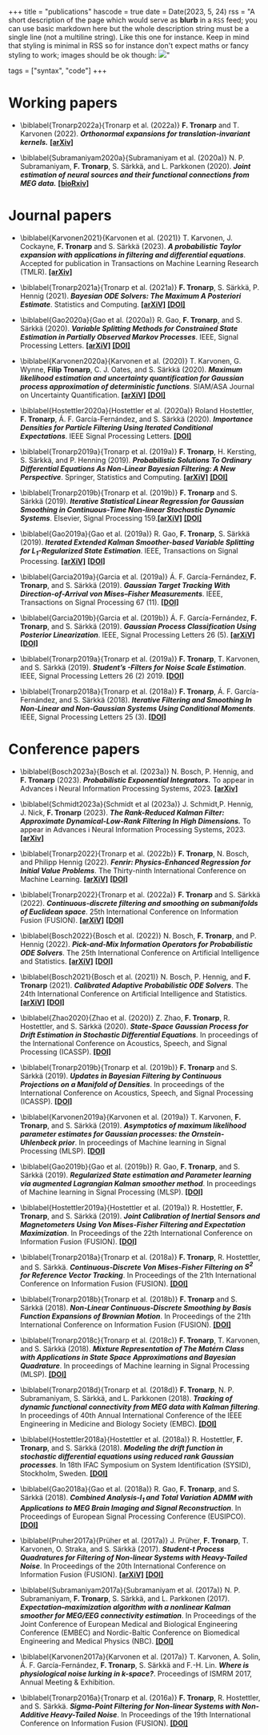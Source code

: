 +++
title = "publications"
hascode = true
date = Date(2023, 5, 24)
rss = "A short description of the page which would serve as **blurb** in a `RSS` feed; you can use basic markdown here but the whole description string must be a single line (not a multiline string). Like this one for instance. Keep in mind that styling is minimal in RSS so for instance don't expect maths or fancy styling to work; images should be ok though: ![](https://upload.wikimedia.org/wikipedia/en/3/32/Rick_and_Morty_opening_credits.jpeg)"

tags = ["syntax", "code"]
+++


# Working papers 

* \biblabel{Tronarp2022a}{Tronarp et al. (2022a)} **F. Tronarp** and T. Karvonen (2022). **_Orthonormal expansions for translation-invariant kernels._** **[[arXiv]](https://arxiv.org/abs/2206.08648)**

* \biblabel{Subramaniyam2020a}{Subramaniyam et al. (2020a)}  N. P. Subramaniyam, **F. Tronarp**, S. Särkkä, and L. Parkkonen (2020). **_Joint estimation of neural sources and their functional connections from MEG data._** **[[bioRxiv]](https://www.biorxiv.org/content/10.1101/2020.10.04.325563v1)**

# Journal papers 

* \biblabel{Karvonen2021}{Karvonen et al. (2021)} T. Karvonen, J. Cockayne, **F. Tronarp** and S. Särkkä (2023). **_A probabilistic Taylor expansion with applications in filtering and differential equations_**. Accepted for publication in Transactions on Machine Learning Research (TMLR). **[[arXiv]](https://arxiv.org/abs/2102.00877)**

*  \biblabel{Tronarp2021a}{Tronarp et al. (2021a)} **F. Tronarp**, S. Särkkä, P. Hennig (2021). **_Bayesian ODE Solvers: The Maximum A Posteriori Estimate_**. Statistics and Computing. **[[arXiV]](https://arxiv.org/abs/2004.00623)** **[[DOI]](https://doi.org/10.1007/s11222-021-09993-7)**

* \biblabel{Gao2020a}{Gao et al. (2020a)} R. Gao, **F. Tronarp**, and S. Särkkä (2020). **_Variable Splitting Methods for Constrained State Estimation in Partially Observed Markov Processes_**. IEEE, Signal Processing Letters. **[[arXiV]](https://arxiv.org/abs/2005.08275)** **[[DOI]](https://doi.org/10.1109/LSP.2020.3010159)**

* \biblabel{Karvonen2020a}{Karvonen et al. (2020)} T. Karvonen, G. Wynne, **Filip Tronarp**, C. J. Oates, and S. Särkkä (2020). **_Maximum likelihood estimation and uncertainty quantification for Gaussian process approximation of deterministic functions_**. SIAM/ASA Journal on Uncertainty Quantification. **[[arXiV]](https://arxiv.org/abs/2001.10965)** **[[DOI]](https://doi.org/10.1137/20M1315968)**

* \biblabel{Hostettler2020a}{Hostettler et al. (2020a)} Roland Hostettler, **F. Tronarp**, Á. F. García-Fernández, and S. Särkkä (2020). **_Importance Densities for Particle Filtering Using Iterated Conditional Expectations_**. IEEE Signal Processing Letters. **[[DOI]](https://doi.org/10.1109/LSP.2020.2964531)**

* \biblabel{Tronarp2019a}{Tronarp et al. (2019a)} **F. Tronarp**, H. Kersting, S. Särkkä, and P. Henning (2019). **_Probabilistic Solutions To Ordinary Differential Equations As Non-Linear Bayesian Filtering: A New Perspective_**. Springer, Statistics and Computing. **[[arXiV]](https://arxiv.org/abs/1810.03440)** **[[DOI]](https://doi.org/10.1007/s11222-019-09900-1)**

* \biblabel{Tronarp2019b}{Tronarp et al. (2019b)} **F. Tronarp** and S. Särkkä (2019). **_Iterative Statistical Linear Regression for Gaussian Smoothing in Continuous-Time Non-linear Stochastic Dynamic Systems_**. Elsevier, Signal Processing 159.**[[arXiV]](https://arxiv.org/abs/1805.11258)** **[[DOI]](https://doi.org/10.1016/j.sigpro.2019.01.013)**

* \biblabel{Gao2019a}{Gao et al. (2019a)}  R. Gao, **F. Tronarp**, S. Särkkä (2019). **_Iterated Extended Kalman Smoother-based Variable Splitting for $L_1$-Regularized State Estimation_**. IEEE, Transactions on Signal Processing. **[[arXiV]](https://arxiv.org/abs/1903.08605)** **[[DOI]](https://doi.org/10.1109/TSP.2019.2935868)**

* \biblabel{Garcia2019a}{Garcia et al. (2019a)} Á. F. García-Fernández, **F. Tronarp**, and S. Särkkä (2019). **_Gaussian Target Tracking With Direction-of-Arrival von Mises–Fisher Measurements_**. IEEE, Transactions on Signal Processing 67 (11). **[[DOI]](https://doi.org/10.1109/TSP.2019.2911258)**

* \biblabel{Garcia2019b}{Garcia et al. (2019b)} Á. F. García-Fernández, **F. Tronarp**, and S. Särkkä (2019). **_Gaussian Process Classification Using Posterior Linearization_**. IEEE, Signal Processing Letters 26 (5). **[[arXiV]](https://arxiv.org/abs/1809.04967)** **[[DOI]](https://doi.org/10.1109/LSP.2019.2906929)**

*  \biblabel{Tronarp2019a}{Tronarp et al. (2019a)} **F. Tronarp**, T. Karvonen, and S. Särkkä (2019). **_Student’s -Filters for Noise Scale Estimation_**. IEEE, Signal Processing Letters 26 (2) 2019. **[[DOI]](https://doi.org/10.1109/LSP.2018.2889440)**

*  \biblabel{Tronarp2018a}{Tronarp et al. (2018a)} **F. Tronarp**, Á. F. García-Fernández, and S. Särkkä (2018). **_Iterative Filtering and Smoothing In Non-Linear and Non-Gaussian Systems Using Conditional Moments_**. IEEE, Signal Processing Letters 25 (3). **[[DOI]](https://doi.org/10.1109/LSP.2018.2794767)**





# Conference papers 

* \biblabel{Bosch2023a}{Bosch et al. (2023a)} N. Bosch, P. Hennig, and **F. Tronarp** (2023). **_Probabilistic Exponential Integrators._** To appear in Advances i Neural Information Processing Systems, 2023. **[[arXiv]](https://arxiv.org/abs/2305.14978)**

* \biblabel{Schmidt2023a}{Schmidt et al (2023a)} J. Schmidt,P. Hennig, J. Nick, **F. Tronarp** (2023). **_The Rank-Reduced Kalman Filter: Approximate Dynamical-Low-Rank Filtering In High Dimensions._** To appear in Advances i Neural Information Processing Systems, 2023. **[[arXiv]](https://arxiv.org/abs/2306.07774)**

* \biblabel{Tronarp2022}{Tronarp et al. (2022b)}  **F. Tronarp**, N. Bosch, and Philipp Hennig (2022). **_Fenrir: Physics-Enhanced Regression for Initial Value Problems_**. The Thirty-ninth International Conference on Machine Learning. **[[arXiV]](https://arxiv.org/abs/2202.01287)** **[[DOI]](https://proceedings.mlr.press/v162/tronarp22a)** 

* \biblabel{Tronarp2022}{Tronarp et al. (2022a)}  **F. Tronarp** and S. Särkkä (2022). **_Continuous-discrete filtering and smoothing on submanifolds of Euclidean space_**. 25th International Conference on Information Fusion (FUSION). **[[arXiV]](https://arxiv.org/abs/2004.09335)** **[[DOI]](https://ieeexplore.ieee.org/abstract/document/9841226)** 

* \biblabel{Bosch2022}{Bosch et al. (2022)} N. Bosch, **F. Tronarp**, and P. Hennig (2022). **_Pick-and-Mix Information Operators for Probabilistic ODE Solvers_**. The 25th International Conference on Artificial Intelligence and Statistics. **[[arXiV]](https://arxiv.org/abs/2110.10770)** **[[DOI]](https://proceedings.mlr.press/v151/bosch22a)** 

* \biblabel{Bosch2021}{Bosch et al. (2021)} N. Bosch, P. Hennig, and **F. Tronarp** (2021). **_Calibrated Adaptive Probabilistic ODE Solvers_**. The 24th International Conference on Artificial Intelligence and Statistics. **[[arXiV]](https://arxiv.org/abs/2012.08202)** **[[DOI]](http://proceedings.mlr.press/v130/bosch21a)** 

* \biblabel{Zhao2020}{Zhao et al. (2020)} Z. Zhao, **F. Tronarp**, R. Hostettler, and S. Särkkä (2020). **_State-Space Gaussian Process for Drift Estimation in Stochastic Differential Equations_**. In proceedings of the International Conference on Acoustics, Speech, and Signal Processing (ICASSP). **[[DOI]](https://ieeexplore.ieee.org/abstract/document/9054472)** 

* \biblabel{Tronarp2019b}{Tronarp et al. (2019b)} **F. Tronarp** and S. Särkkä (2019). **_Updates in Bayesian Filtering by Continuous Projections on a Manifold of Densities_**. In proceedings of the International Conference on Acoustics, Speech, and Signal Processing (ICASSP). **[[DOI]](https://doi.org/10.1109/ICASSP.2019.8682279)** 

* \biblabel{Karvonen2019a}{Karvonen et al. (2019a)} T. Karvonen, **F. Tronarp**, and S. Särkkä (2019). **_Asymptotics of maximum likelihood parameter estimates for Gaussian processes: the Ornstein-Uhlenbeck prior_**. In proceedings of Machine learning in Signal Processing (MLSP). **[[DOI]](https://doi.org/10.1109/MLSP.2019.8918767)** 

* \biblabel{Gao2019b}{Gao et al. (2019b)}  R. Gao, **F. Tronarp**, and S. Särkkä (2019). **_Regularized State estimation and Parameter learning via augmented Lagrangian Kalman smoother method_**. In proceedings of Machine learning in Signal Processing (MLSP). **[[DOI]](https://doi.org/10.1109/MLSP.2019.8918821)** 

* \biblabel{Hostettler2019a}{Hostettler et al. (2019a)} R. Hostettler, **F. Tronarp**, and S. Särkkä (2019). **_Joint Calibration of Inertial Sensors and Magnetometers Using Von Mises-Fisher Filtering and Expectation Maximization_**. In Proceedings of the 22th International Conference on Information Fusion (FUSION). **[[DOI]](https://doi.org/10.23919/FUSION43075.2019.9011257)** 

* \biblabel{Tronarp2018a}{Tronarp et al. (2018a)} **F. Tronarp**, R. Hostettler, and S. Särkkä. **_Continuous-Discrete Von Mises-Fisher Filtering on $S^2$ for Reference Vector Tracking_**. In Proceedings of the 21th International Conference on Information Fusion (FUSION). **[[DOI]](https://doi.org/10.23919/ICIF.2018.8455299)** 

* \biblabel{Tronarp2018b}{Tronarp et al. (2018b)} **F. Tronarp** and S. Särkkä (2018). **_Non-Linear Continuous-Discrete Smoothing by Basis Function Expansions of Brownian Motion_**. In Proceedings of the 21th International Conference on Information Fusion (FUSION). **[[DOI]](https://doi.org/10.23919/ICIF.2018.8455493)** 

* \biblabel{Tronarp2018c}{Tronarp et al. (2018c)} **F. Tronarp**, T. Karvonen, and S. Särkkä (2018). **_Mixture Representation of The Matérn Class with Applications in State Space Approximations and Bayesian Quadrature_**. In proceedings of Machine learning in Signal Processing (MLSP). **[[DOI]](https://doi.org/10.1109/MLSP.2018.8516992)** 

* \biblabel{Tronarp2018d}{Tronarp et al. (2018d)} **F. Tronarp**, N. P. Subramaniyam, S. Särkkä, and L. Parkkonen (2018). **_Tracking of dynamic functional connectivity from MEG data with Kalman filtering_**. In proceedings of 40th Annual International Conference of the IEEE Engineering in Medicine and Biology Society (EMBC). **[[DOI]](https://doi.org/10.1109/EMBC.2018.8512456)** 

* \biblabel{Hostettler2018a}{Hostettler et al. (2018a)} R. Hostettler, **F. Tronarp**, and S. Särkkä (2018). **_Modeling the drift function in stochastic differential equations using reduced rank Gaussian processes_**. In 18th IFAC Symposium on System Identification (SYSID), Stockholm, Sweden. **[[DOI]](https://doi.org/10.1016/j.ifacol.2018.09.137)** 

* \biblabel{Gao2018a}{Gao et al. (2018a)}  R. Gao, **F. Tronarp**, and S. Särkkä (2018). **_Combined Analysis-$l_1$ and Total Variation ADMM with Applications to MEG Brain Imaging and Signal Reconstruction_**. In Proceedings of European Signal Processing Conference (EUSIPCO). **[[DOI]](https://doi.org/10.23919/EUSIPCO.2018.8553122)** 

* \biblabel{Pruher2017a}{Prüher et al. (2017a)} J. Prüher, **F. Tronarp**, T. Karvonen, O. Straka, and S. Särkkä (2017). **_Student-t Process Quadratures for Filtering of Non-linear Systems with Heavy-Tailed Noise_**. In Proceedings of the 20th International Conference on Information Fusion (FUSION). **[[arXiV]](https://arxiv.org/abs/1703.05189)** **[[DOI]](https://doi.org/10.23919/ICIF.2017.8009742)** 

* \biblabel{Subramaniyam2017a}{Subramaniyam et al. (2017a)} N. P. Subramaniyam, **F. Tronarp**, S. Särkkä, and L. Parkkonen (2017). **_Expectation–maximization algorithm with a nonlinear Kalman smoother for MEG/EEG connectivity estimation_**. In Proceedings of the Joint Conference of European Medical and Biological Engineering Conference (EMBEC) and Nordic-Baltic Conference on Biomedical Engineering and Medical Physics (NBC). **[[DOI]](https://doi.org/10.1007/978-981-10-5122-7_191)** 

* \biblabel{Karvonen2017a}{Karvonen et al. (2017a)} T. Karvonen, A. Solin, Á. F. García-Fernández, **F. Tronarp**, S. Särkkä and F.-H. Lin. **_Where is physiological noise lurking in $k$-space?_**. Proceedings of ISMRM 2017, Annual Meeting & Exhibition.

*  \biblabel{Tronarp2016a}{Tronarp et al. (2016a)} **F. Tronarp**, R. Hostettler, and S. Särkkä. **_Sigma-Point Filtering for Non-linear Systems with Non-Additive Heavy-Tailed Noise_**. In Proceedings of the 19th International Conference on Information Fusion (FUSION). **[[DOI]](https://ieeexplore.ieee.org/abstract/document/7528109)** 
